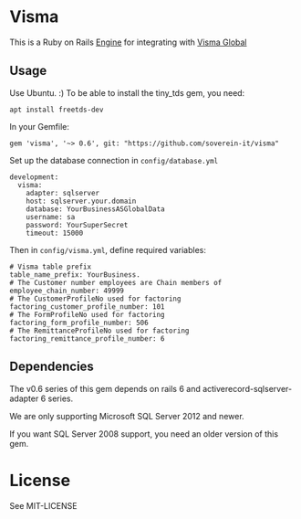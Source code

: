 # Visma

This is a Ruby on Rails [Engine](http://guides.rubyonrails.org/engines.html) for integrating with [Visma Global](https://www.visma.no/programvare/okonomi/visma-global/overview/)

## Usage

Use Ubuntu. :) To be able to install the tiny_tds gem, you need:

    apt install freetds-dev

In your Gemfile:

    gem 'visma', '~> 0.6', git: "https://github.com/soverein-it/visma"

Set up the database connection in `config/database.yml`

    development:
      visma:
        adapter: sqlserver
        host: sqlserver.your.domain
        database: YourBusinessASGlobalData
        username: sa
        password: YourSuperSecret
        timeout: 15000

Then in `config/visma.yml`, define required variables:

    # Visma table prefix
    table_name_prefix: YourBusiness.
    # The Customer number employees are Chain members of
    employee_chain_number: 49999
    # The CustomerProfileNo used for factoring
    factoring_customer_profile_number: 101
    # The FormProfileNo used for factoring
    factoring_form_profile_number: 506
    # The RemittanceProfileNo used for factoring
    factoring_remittance_profile_number: 6

## Dependencies

The v0.6 series of this gem depends on rails 6 and activerecord-sqlserver-adapter 6 series.

We are only supporting Microsoft SQL Server 2012 and newer.

If you want SQL Server 2008 support, you need an older version of this gem.

# License

See MIT-LICENSE
